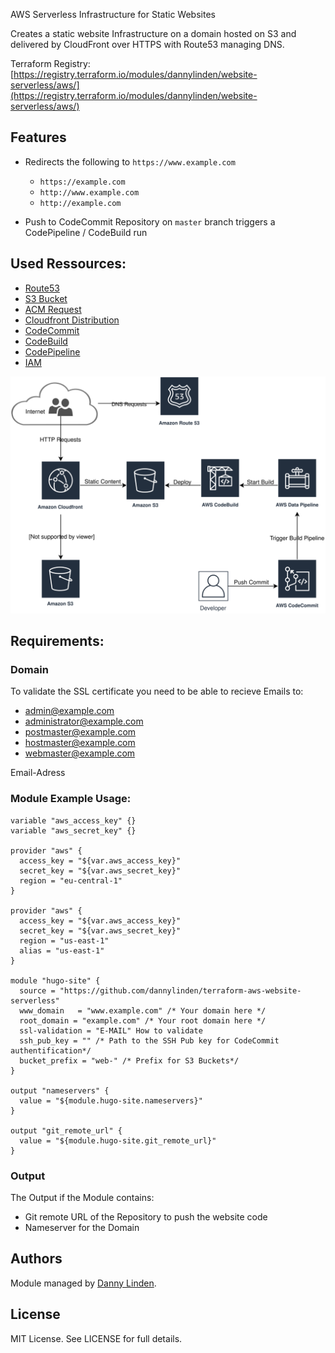 AWS Serverless Infrastructure for Static Websites

Creates a static website Infrastructure on a domain hosted on S3 and delivered by CloudFront over HTTPS with Route53 managing DNS.

Terraform Registry: [https://registry.terraform.io/modules/dannylinden/website-serverless/aws/](https://registry.terraform.io/modules/dannylinden/website-serverless/aws/)

## Features

* Redirects the following to `https://www.example.com`
  * `https://example.com`
  * `http://www.example.com`
  * `http://example.com`

* Push to CodeCommit Repository on `master` branch triggers a CodePipeline / CodeBuild run

## Used Ressources:

* [Route53](https://www.terraform.io/docs/providers/aws/r/route53_record.html)
* [S3 Bucket](https://www.terraform.io/docs/providers/aws/r/s3_bucket.html)
* [ACM Request](https://www.terraform.io/docs/providers/aws/d/acm_certificate.html)
* [Cloudfront Distribution](https://www.terraform.io/docs/providers/aws/r/cloudfront_distribution.html) 
* [CodeCommit](https://www.terraform.io/docs/providers/aws/d/codecommit_repository.html)
* [CodeBuild](https://www.terraform.io/docs/providers/aws/r/codebuild_project.html)
* [CodePipeline](https://www.terraform.io/docs/providers/aws/r/codepipeline.html)
* [IAM](https://www.terraform.io/docs/providers/aws/d/iam_user.html)

![Overview Infrastructure](overview.svg "Overview Infrastructure")

## Requirements:

### Domain

To validate the SSL certificate you need to be able to recieve Emails to:

* admin@example.com
* administrator@example.com
* postmaster@example.com
* hostmaster@example.com
* webmaster@example.com

Email-Adress 

### Module Example Usage:

```
variable "aws_access_key" {}
variable "aws_secret_key" {}

provider "aws" {
  access_key = "${var.aws_access_key}"
  secret_key = "${var.aws_secret_key}"
  region = "eu-central-1"
}

provider "aws" {
  access_key = "${var.aws_access_key}"
  secret_key = "${var.aws_secret_key}"
  region = "us-east-1"
  alias = "us-east-1"
}

module "hugo-site" {
  source = "https://github.com/dannylinden/terraform-aws-website-serverless"
  www_domain   = "www.example.com" /* Your domain here */
  root_domain = "example.com" /* Your root domain here */
  ssl-validation = "E-MAIL" How to validate
  ssh_pub_key = "" /* Path to the SSH Pub key for CodeCommit authentification*/
  bucket_prefix = "web-" /* Prefix for S3 Buckets*/
}

output "nameservers" {
  value = "${module.hugo-site.nameservers}"
}

output "git_remote_url" {
  value = "${module.hugo-site.git_remote_url}"
}

```

### Output

The Output if the Module contains:

* Git remote URL of the Repository to push the website code
* Nameserver for the Domain

## Authors
Module managed by [Danny Linden](https://www.dannylinden.de).

## License
MIT License. See LICENSE for full details.
